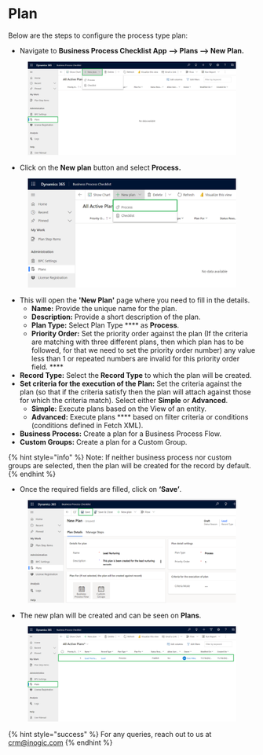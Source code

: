 # Plan

Below are the steps to configure the process type plan:

* Navigate to **Business Process Checklist App** **--> Plans --> New Plan.**

<figure><img src="../../../../.gitbook/assets/Configuration entity _1 (1).png" alt=""><figcaption></figcaption></figure>

* Click on the **New plan** button and select **Process.**

<figure><img src="../../../../.gitbook/assets/Configuration entity _2.png" alt=""><figcaption></figcaption></figure>

* This will open the **'New Plan'** page where you need to fill in the details.
  * **Name:** Provide the unique name for the plan.
  * **Description:** Provide a short description of the plan.
  * **Plan Type:** Select Plan Type **** as **Process**.
  * **Priority Order:** Set the priority order against the plan (If the criteria are matching with three different plans, then which plan has to be followed, for that we need to set the priority order number) any value less than 1 or repeated numbers are invalid for this priority order field. ****&#x20;
* **Record Type:**  Select the **Record Type** to which the plan will be created.
* **Set criteria for the execution of the Plan:** Set the criteria against the plan (so that if the criteria satisfy then the plan will attach against those for which the criteria match). Select either **Simple** or **Advanced**.
  * **Simple:** Execute plans based on the View of an entity.
  * **Advanced:** Execute plans **** based on filter criteria or conditions (conditions defined in Fetch XML).
* **Business Process:** Create a plan for a Business Process Flow.
* **Custom Groups:** Create a plan for a Custom Group.

{% hint style="info" %}
Note: If neither business process nor custom groups are selected, then the plan will be created for the record by default.
{% endhint %}

* Once the required fields are filled, click on **‘Save’**.

<figure><img src="../../../../.gitbook/assets/Configuration entity _3.png" alt=""><figcaption></figcaption></figure>

* The new plan will be created and can be seen on **Plans**.

<figure><img src="../../../../.gitbook/assets/Plan_12 (1) (1).png" alt=""><figcaption></figcaption></figure>

{% hint style="success" %}
For any queries, reach out to us at [crm@inogic.com](mailto:crm@inogic.com)
{% endhint %}
